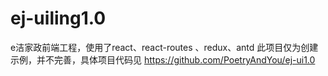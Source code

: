 # ej-uiling1.0
e洁家政前端工程，使用了react、react-routes 、redux、antd
此项目仅为创建示例，并不完善，具体项目代码见 https://github.com/PoetryAndYou/ej-ui1.0
